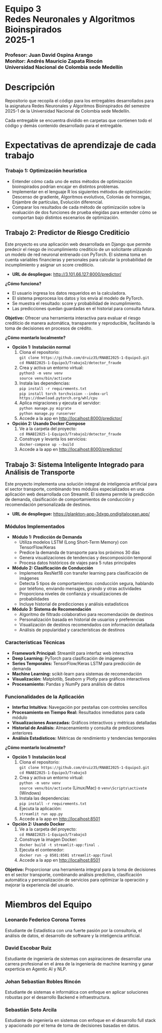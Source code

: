 <h1>
  Equipo 3
  <br>Redes Neuronales y Algoritmos Bioinspirados
  <br>2025-1
</h1>
<h3>
  Profesor: Juan David Ospina Arango
  <br>Monitor: Andrés Mauricio Zapata Rincón
  <br>Universidad Nacional de Colombia sede Medellín
</h3>

<h1>Descripción</h1>
<p>Repositorio que recopila el código para los entregables desarrollados para la asignatura Redes Neuronales y Algoritmos Bioinspirados del semestre 2025-1 de la Universidad Nacional de Colombia sede Medellín.</p>
<p>Cada entregable se encuentra dividido en carpetas que contienen todo el código y demás contenido desarrollado para el entregable.</p>

<h1>Expectativas de aprendizaje de cada trabajo</h1>
<h3>Trabajo 1: Optimización heurística</h3>
<ul>
  <li>Entender cómo cada uno de estos métodos de optimización bioinspirados podrían encajar en distintos problemas.</li>
  <li>Implementar en el lenguaje R los siguientes métodos de optimización: Descenso de gradiente, Algoritmos evolutivos, Colonias de hormigas, Enjambre de partículas, Evolución diferencial.</li>
  <li>Comparar los resultados de cada método de optimización sobre la evaluación de dos funciones de prueba elegidas para entender cómo se comportan bajo distintos escenarios de optimización.</li>
</ul>

<h2>Trabajo 2: Predictor de Riesgo Crediticio</h2>
<p>
Este proyecto es una aplicación web desarrollada en Django que permite predecir el riesgo de incumplimiento crediticio de un solicitante utilizando un modelo de red neuronal entrenado con PyTorch. El sistema toma en cuenta variables financieras y personales para calcular la probabilidad de incumplimiento y asignar un score crediticio.
</p>
<ul>
  <li><b>URL de despliegue:</b> <a href="http://3.101.66.127:8000/predictor/">http://3.101.66.127:8000/predictor/</a></li>
</ul>
<p><b>¿Cómo funciona?</b></p>
<ul>
  <li>El usuario ingresa los datos requeridos en la calculadora.</li>
  <li>El sistema preprocesa los datos y los envía al modelo de PyTorch.</li>
  <li>Se muestra el resultado: score y probabilidad de incumplimiento.</li>
  <li>Las predicciones quedan guardadas en el historial para consulta futura.</li>
</ul>
<p><b>Objetivo:</b> Ofrecer una herramienta interactiva para evaluar el riesgo crediticio de manera automática, transparente y reproducible, facilitando la toma de decisiones en procesos de crédito.</p>
<p><b>¿Cómo montarlo localmente?</b></p>
<ul>
  <li><b>Opción 1: Instalación normal</b>
    <ol>
      <li>Clona el repositorio:<br>
        <code>git clone https://github.com/druiz35/RNABI2025-1-Equipo3.git</code><br>
        <code>cd RNABI2025-1-Equipo3/Trabajo2/detector_fraude</code>
      </li>
      <li>Crea y activa un entorno virtual:<br>
        <code>python3 -m venv venv</code><br>
        <code>source venv/bin/activate</code>
      </li>
      <li>Instala las dependencias:<br>
        <code>pip install -r requirements.txt</code><br>
        <code>pip install torch torchvision --index-url https://download.pytorch.org/whl/cpu</code>
      </li>
      <li>Aplica migraciones y ejecuta el servidor:<br>
        <code>python manage.py migrate</code><br>
        <code>python manage.py runserver</code>
      </li>
      <li>Accede a la app en <a href="http://localhost:8000/predictor/">http://localhost:8000/predictor/</a></li>
    </ol>
  </li>
  <li><b>Opción 2: Usando Docker Compose</b>
    <ol>
      <li>Ve a la carpeta del proyecto:<br>
        <code>cd RNABI2025-1-Equipo3/Trabajo2/detector_fraude</code>
      </li>
      <li>Construye y levanta los servicios:<br>
        <code>docker-compose up --build</code>
      </li>
      <li>Accede a la app en <a href="http://localhost:8000/predictor/">http://localhost:8000/predictor/</a></li>
    </ol>
  </li>
</ul>

<h2>Trabajo 3: Sistema Inteligente Integrado para Análisis de Transporte</h2>
<p>
Este proyecto implementa una solución integral de inteligencia artificial para el sector transporte, combinando tres módulos especializados en una aplicación web desarrollada con Streamlit. El sistema permite la predicción de demanda, clasificación de comportamientos de conducción y recomendación personalizada de destinos.
</p>
<ul>
  <li><b>URL de despliegue:</b> <a href="https://plankton-app-3dxgp.ondigitalocean.app/">https://plankton-app-3dxgp.ondigitalocean.app/</a></li>
</ul>

<h3>Módulos Implementados</h3>
<ul>
  <li><b>Módulo 1: Predicción de Demanda</b>
    <ul>
      <li>Utiliza modelos LSTM (Long Short-Term Memory) con TensorFlow/Keras</li>
      <li>Predice la demanda de transporte para los próximos 30 días</li>
      <li>Genera visualizaciones de tendencias y descomposición temporal</li>
      <li>Procesa datos históricos de viajes para 5 rutas principales</li>
    </ul>
  </li>
  <li><b>Módulo 2: Clasificación de Conducción</b>
    <ul>
      <li>Implementa ResNet18 con transfer learning para clasificación de imágenes</li>
      <li>Detecta 5 tipos de comportamientos: conducción segura, hablando por teléfono, enviando mensajes, girando y otras actividades</li>
      <li>Proporciona niveles de confianza y visualizaciones de probabilidades</li>
      <li>Incluye historial de predicciones y análisis estadísticos</li>
    </ul>
  </li>
  <li><b>Módulo 3: Sistema de Recomendación</b>
    <ul>
      <li>Algoritmo de filtrado colaborativo para recomendación de destinos</li>
      <li>Personalización basada en historial de usuarios y preferencias</li>
      <li>Visualización de destinos recomendados con información detallada</li>
      <li>Análisis de popularidad y características de destinos</li>
    </ul>
  </li>
</ul>

<h3>Características Técnicas</h3>
<ul>
  <li><b>Framework Principal:</b> Streamlit para interfaz web interactiva</li>
  <li><b>Deep Learning:</b> PyTorch para clasificación de imágenes</li>
  <li><b>Series Temporales:</b> TensorFlow/Keras LSTM para predicción de demanda</li>
  <li><b>Machine Learning:</b> scikit-learn para sistemas de recomendación</li>
  <li><b>Visualización:</b> Matplotlib, Seaborn y Plotly para gráficos interactivos</li>
  <li><b>Procesamiento:</b> Pandas y NumPy para análisis de datos</li>
</ul>

<h3>Funcionalidades de la Aplicación</h3>
<ul>
  <li><b>Interfaz Intuitiva:</b> Navegación por pestañas con controles sencillos</li>
  <li><b>Procesamiento en Tiempo Real:</b> Resultados inmediatos para cada módulo</li>
  <li><b>Visualizaciones Avanzadas:</b> Gráficos interactivos y métricas detalladas</li>
  <li><b>Historial de Análisis:</b> Almacenamiento y consulta de predicciones anteriores</li>
  <li><b>Análisis Estadísticos:</b> Métricas de rendimiento y tendencias temporales</li>
</ul>



<p><b>¿Cómo montarlo localmente?</b></p>
<ul>
  <li><b>Opción 1: Instalación local</b>
    <ol>
      <li>Clona el repositorio:<br>
        <code>git clone https://github.com/druiz35/RNABI2025-1-Equipo3.git</code><br>
        <code>cd RNABI2025-1-Equipo3/Trabajo3</code>
      </li>
      <li>Crea y activa un entorno virtual:<br>
        <code>python -m venv venv</code><br>
        <code>source venv/bin/activate</code> (Linux/Mac) o <code>venv\Scripts\activate</code> (Windows)
      </li>
      <li>Instala las dependencias:<br>
        <code>pip install -r requirements.txt</code>
      </li>
      <li>Ejecuta la aplicación:<br>
        <code>streamlit run app.py</code>
      </li>
      <li>Accede a la app en <a href="http://localhost:8501">http://localhost:8501</a></li>
    </ol>
  </li>
  <li><b>Opción 2: Usando Docker</b>
    <ol>
      <li>Ve a la carpeta del proyecto:<br>
        <code>cd RNABI2025-1-Equipo3/Trabajo3</code>
      </li>
      <li>Construye la imagen Docker:<br>
        <code>docker build -t streamlit-app:final .</code>
      </li>
      <li>Ejecuta el contenedor:<br>
        <code>docker run -p 8501:8501 streamlit-app:final</code>
      </li>
      <li>Accede a la app en <a href="http://localhost:8501">http://localhost:8501</a></li>
    </ol>
  </li>
</ul>

<p><b>Objetivo:</b> Proporcionar una herramienta integral para la toma de decisiones en el sector transporte, combinando análisis predictivo, clasificación automática y personalización de servicios para optimizar la operación y mejorar la experiencia del usuario.</p>

<h1>Miembros del Equipo</h1>
<h3>Leonardo Federico Corona Torres</h3>
Estudiante de Estadística con una fuerte pasión por la consultoria, el análisis de datos, el desarrollo de software y la inteligencia artificial.
<h3>David Escobar Ruiz</h3>
Estudiante de ingeniería de sistemas con aspiraciones de desarrollar una carrera profesional en el área de la ingeniería de machine learning y ganar experticia en Agentic AI y NLP.
<h3>Johan Sebastian Robles Rincón</h3>
Estudiante de sistemas e informática con enfoque en aplicar soluciones robustas por el desarrollo Backend e infraestructura.
<h3>Sebastián Soto Arcila</h3>
Estudiante de ingeniería en sistemas con enfoque en el desarrollo full stack y apacionado por el tema de toma de decisiones basadas en datos.
